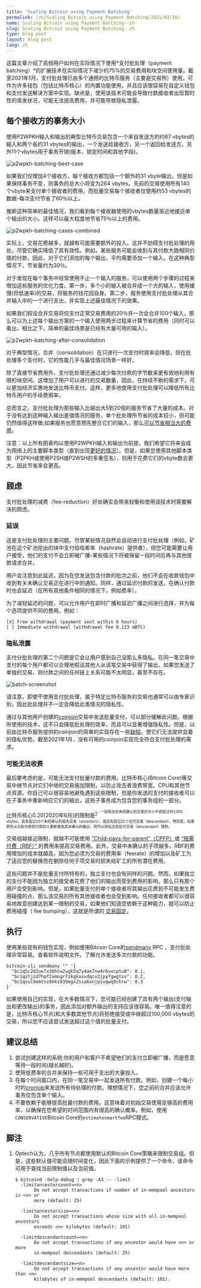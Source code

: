 ```yaml
---
title: 'Scaling Bitcoin using Payment Batching'
permalink: /zh/Scaling Bitcoin using Payment Batching/2021/03/26/
name: Scaling Bitcoin using Payment Batching--zh
slug: Scaling Bitcoin using Payment Batching--zh
type: blog post
layout: blog post
lang: zh
---
```


这篇文章介绍了高频用户如何在实际情况下使用*支付批处理（payment batching）*的扩展技术在实际情况下减少约75%的交易费用和块空间使用量。截至2021年1月，支付批处理已由多个通用的比特币服务（主要是交易所）使用，可作为许多钱包（包括比特币核心）的内置功能使用，并且应该很容易在自定义钱包和支付发送解决方案中实现。缺点是，使用该技术可能会导致付款接收者出现暂时性的突发状况，可能无法提高费用，并可能导致隐私泄露。



## 每个接收方的事务大小

使用P2WPKH输入和输出的典型比特币交易包含一个来自发送方的约67 vbytes的输入和两个各约31 vbytes的输出，一个发送给接收方，另一个返回给发送方。另外11个vbytes用于事务开销(版本、锁定时间和其他字段)。

![p2wpkh-batching-best-case](https://bitcoinops.org/img/posts/payment-batching/p2wpkh-batching-best-case.png)

如果我们仅增加4个接收方，每个接收方都包括一个额外的31 vbyte输出，但是如果保持事务不变，则事务的总大小将变为264 vbytes。先前的交易使用所有140个vbyte来支付单个接收者的费用，而批量交易每个接收者仅使用约53 vbytes的数据-每次支付节省了60％以上。

推断这种简单的最佳情况，我们看到每个接收器使用的vbytes数量渐近地接近单个输出的大小。这样可以最大程度地节省75％以上的费用。

![p2wpkh-batching-cases-combined](https://bitcoinops.org/img/posts/payment-batching/p2wpkh-batching-cases-combined.png)

实际上，交易花费越多，就越有可能需要额外的投入。这并不妨碍支付批处理的用处，尽管它确实降低了其有效性。例如，某些服务可能会收到与其付款大致相同价值的付款，因此，对于它们添加的每个输出，平均需要添加一个输入。在这种典型情况下，节省量约为30％。

对于发现在每个事务中经常使用不止一个输入的服务，可以使用两个步骤的过程来增加这些服务的优化力度。第一步，多个小的输入被合并成一个大的输入，使用缓慢(但低速率)的交易，将服务的钱花回自身。第二步，服务使用支付批处理从其合并输入中的一个进行支出，并实现上述最佳情况下的效果。

如果我们假设合并交易将仅支付正常交易费用的20％并一次会合并100个输入，那么可以为上述每个输出方案的一个输入使用两步过程来计算节省的费用（同时可以看出，相比之下，简单的最佳场景是已经有大量可用的输入）。

![p2wpkh-batching-after-consolidation](https://bitcoinops.org/img/posts/payment-batching/p2wpkh-batching-after-consolidation.png)

对于典型情况，合并（consolidation）在只进行一次支付时效率会降低，但在批处理多个支付时，它的性能几乎与最佳情况场景一样好。

除了直接节省费用外，支付批处理还通过减少每次付款的字节数来更有效地利用有限的块空间。这增加了用户可以进行的交易数量，因此，在持续不断的需求下，可以更加经济实惠地发送比特币支付。这样，更多地使用支付批处理可以降低所有比特币用户的手续费用率。

总而言之，支付批处理为那些输入比输出大5到20倍的服务节省了大量的成本。对于没有达到这种输入输出差值情况的服务，单个批处理所节省的成本较小，但可能仍然值得这样做;如果服务也愿意预先整合它们的输入，那么[可以节省相当大的费用](https://bitcoinops.org/en/veriphi-segwit-batching/)。

注意：以上所有图表均以使用P2WPKH输入和输出为前提。我们希望它将来会成为网络上的主要脚本类型（直到出现[更好的情况](https://bitcoinops.org/en/topics/taproot/)）。但是，如果您使用其他脚本类型（P2PKH或使用P2SH或P2WSH的多重签名），则用于花费它们的vbyte数会更大，因此节省率会更高。

## 顾虑

支付批处理的减费（fee-reduction）好处确实会带来权衡和使用该技术时需要解决的顾虑。

### 延误

这是支付批处理的主要问题。尽管某些情况自然会自动进行支付批处理（例如，矿池在这个矿池挖出的块中支付给哈希率（hashrate）提供者），但您可能需要让用户接受，他们的支付不会立即被广播-某些情况下将被保留一段时间后再与其他提款请求合并。

用户会注意到此延迟，因为在您发送包含付款的批次之前，他们不会在收款钱包中收到有关未确认交易正在进行中的通知。同样，通过延迟付款的发送，在确认付款时也会延迟（在所有其他条件相同的情况下，例如费率）。

为了减轻延迟的问题，可以允许用户在即时广播和延迟广播之间进行选择，并为每个选项提供不同的费用。例如：

```
[X] Free withdrawal (payment sent within 6 hours)
[ ] Immediate withdrawal (withdrawal fee 0.123 mBTC)
```

### 隐私泄露

支付分批处理的第二个问题是它会让用户感到自己没那么多隐私。在同一笔交易中支付的每个用户都可以合理地假设其他人从该笔交易中获得了输出。如果您发送了单独的交易，则付款之间的任何链上关系可能不太明显，甚至不存在。

![batch-screenshot](https://bitcoinops.org/img/posts/payment-batching/batch-screenshot.png)

请注意，即使不使用支付批处理，属于特定比特币服务的交易也通常可以由专家识别，因此批处理并不一定会降低此类情况的隐私性。

通过与其他用户创建的[coinjoin](https://bitcoinops.org/en/topics/coinjoin/)交易中发送批量支付，可以部分缓解此问题。根据所使用的技术，这不只会降低批处理的效率，而且可以显著增强隐私性。但是，以前由比特币服务提供的coinjoin的简单的实现存在一些[缺陷](http://www.coinjoinsudoku.com/)，使它们无法提供显着的隐私优势。截至2021年1月，没有可用的coinjoin实现完全符合支付批处理的需求。

### 可能无法收费

最后要考虑的是，可能无法支付批量付款的费用。比特币核心(Bitcoin Core)等交易中继节点对它们中继的交易施加限制，以防止攻击者浪费带宽、CPU和其他节点资源。你自己可以很容易地避免遇到这些限制，但是你发送的支付的接收者可以在子事务中重新响应它们的输出，这些子事务成为包含您的事务组的一部分。

比特币核心0.20(2020年6月)的限制是<sup>[1](https://bitcoinops.org/en/payment-batching/#fn:package-limits)<sup>，一组相关的未经确认的交易的大小不得超过101,000 vbytes，具有超过25个未经确认的祖先交易（ancestors），或具有超过25个后代交易（descendant）。特别是，如果那些从大批中收到付款的人重新使用其未确认的输出，则可以轻松达到后代交易（descendant）限制。

交易组越接近限制，就越不可能使用 [“Child-pays-for-parent”（CPFP）](https://bitcoinops.org/en/topics/cpfp/)或 [“按需付费（RBF）” ](https://bitcoinops.org/en/topics/replace-by-fee/)的费用来提高交易费用。此外，交易中未确认的子项越多，RBF的费用增加的成本就越高，因为您必须为交易的费用率（feerate）的增加以及矿工为了适应您的替换而在删除任何子项交易时损失给矿工的所有潜在费用。

这些问题并不是批量支付所特有的，独立支付也会有同样的问题。然而，如果独立的支付不能因为独立的接受者花费了他们的输出而受到费用的影响，那么只有那个用户会受到影响。但是，如果批量支付的单个接收者将其输出花费到不可能发生费用碰撞的点，那么该交易的所有其他接收者也会受到影响。任何接收者都可以很容易地故意创建达到某一限制的交易，如果他们知道您依赖于这种能力，就可以防止费用碰撞（ fee bumping），这就是所谓的 [交易固定](https://bitcoinops.org/en/topics/transaction-pinning/)。

## 执行

使用某些现有的钱包实现，例如使用Bitcoin Core的[sendmany](https://bitcoincore.org/en/doc/0.17.0/rpc/wallet/sendmany/) RPC ，支付批处理非常容易。查看软件说明文件，了解允许发送多次付款的功能。

```
bitcoin-cli sendmany "" '{
  "bc1q5c2d2ue7x38hcw2ugk5q7y4ae7nw4r6vxcptu8": 0.1,
  "bc1qztjzd7hpf2xmngr7zkgkxsvdqcv2jpyfgwgtsv": 0.2,
  "bc1qsul9emtnz0kks939egx2ssa6xnjpsvgwq9chrw": 0.3
}'
```

如果使用自己的实现，在大多数情况下，您可能已经创建了具有两个输出(支付输出和更改输出)的事务，因此添加对额外输出的支持应该很容易。唯一值得注意的是，比特币核心节点(和大多数其他节点)将拒绝接受或中继超过100,000 vbytes的交易，所以您不应该尝试发送超过这个值的批量支付。

## 建议总结

1. 尝试创建这样的系统:你的用户和客户不希望他们的支付立即被广播，而是愿意等待一段时间(越长越好)。
2. 使用低费率的合并来保持一些可用于支出的大量投入。
3. 在每个时间窗口内，在同一笔交易中一起发送所有付款。例如，创建一个每小时的[cronjob](https://en.wikipedia.org/wiki/Cronjob)来发送所有待处理的付款。理想情况下，您之前的合并应该允许事务仅包含单个输入。
4. 不要依赖于能够提高批量付款的费用。这意味着对初始交易使用足够高的费用率，以确保在您希望的时间范围内有很高的确认概率。例如，使用`CONSERVATIVE`Bitcoin Core的`estimatesmartfee`RPC模式。

## 脚注

1. Optech认为，几乎所有节点都使用默认的Bitcoin Core策略来限制交易组。但是，这些默认值可能会随时间变化，因此下面的示例提供了一个命令，该命令可用于查找当前限制值以及当前值。

   ```
   $ bitcoind -help-debug | grep -A3 -- -limit
     -limitancestorcount=<n>
          Do not accept transactions if number of in-mempool ancestors is <n> or
          more (default: 25)
   
     -limitancestorsize=<n>
          Do not accept transactions whose size with all in-mempool ancestors
          exceeds <n> kilobytes (default: 101)
   
     -limitdescendantcount=<n>
          Do not accept transactions if any ancestor would have <n> or more
          in-mempool descendants (default: 25)
   
     -limitdescendantsize=<n>
          Do not accept transactions if any ancestor would have more than <n>
          kilobytes of in-mempool descendants (default: 101).
   ```